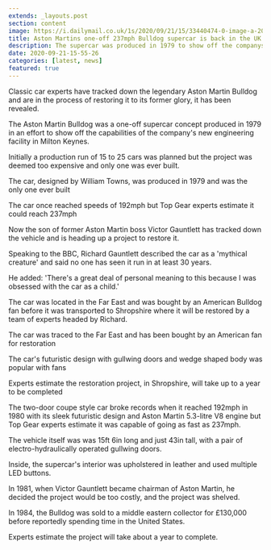 ```yaml
---
extends: _layouts.post
section: content
image: https://i.dailymail.co.uk/1s/2020/09/21/15/33440474-0-image-a-20_1600698215164.jpg 
title: Aston Martins one-off 237mph Bulldog supercar is back in the UK after being found in Middle East 
description: The supercar was produced in 1979 to show off the companys new engineering facility in Milton Keynes but was deemed too expensive. The car was sold to a collector in 1984 for £130k 
date: 2020-09-21-15-55-26 
categories: [latest, news] 
featured: true 
--- 
```

Classic car experts have tracked down the legendary Aston Martin Bulldog and are in the process of restoring it to its former glory, it has been revealed.

The Aston Martin Bulldog was a one-off supercar concept produced in 1979 in an effort to show off the capabilities of the company's new engineering facility in Milton Keynes.

Initially a production run of 15 to 25 cars was planned but the project was deemed too expensive and only one was ever built. 

The car, designed by William Towns, was produced in 1979 and was the only one ever built

The car once reached speeds of 192mph but Top Gear experts estimate it could reach 237mph

Now the son of former Aston Martin boss Victor Gauntlett has tracked down the vehicle and is heading up a project to restore it.

Speaking to the BBC, Richard Gauntlett described the car as a 'mythical creature' and said no one has seen it run in at least 30 years.

He added: 'There's a great deal of personal meaning to this because I was obsessed with the car as a child.'

The car was located in the Far East and was bought by an American Bulldog fan before it was transported to Shropshire where it will be restored by a team of experts headed by Richard. 

The car was traced to the Far East and has been bought by an American fan for restoration

The car's futuristic design with gullwing doors and wedge shaped body was popular with fans

Experts estimate the restoration project, in Shropshire, will take up to a year to be completed

The two-door coupe style car broke records when it reached 192mph in 1980 with its sleek futuristic design and Aston Martin 5.3-litre V8 engine but Top Gear experts estimate it was capable of going as fast as 237mph.

The vehicle itself was was 15ft 6in long and just 43in tall, with a pair of electro-hydraulically operated gullwing doors.

Inside, the supercar's interior was upholstered in leather and used multiple LED buttons.  

In 1981, when Victor Gauntlett became chairman of Aston Martin, he decided the project would be too costly, and the project was shelved. 

In 1984, the Bulldog was sold to a middle eastern collector for £130,000 before reportedly spending time in the United States.

Experts estimate the project will take about a year to complete. 

